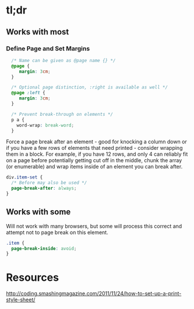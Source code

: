# tl;dr

## Works with most

### Define Page and Set Margins

```css
  /* Name can be given as @page name {} */
  @page { 
     margin: 3cm;
  }

  /* Optional page distinction, :right is available as well */
  @page :left { 
     margin: 3cm;
  }

  /* Prevent break-through on elements */
  p a {
    word-wrap: break-word;
  }


```

Force a page break after an element - good for knocking a column down or if you have a few rows of elements that need printed - consider wrapping them in a block.  For example, if you have 12 rows, and only 4 can reliably fit on a page before potentially getting cut off in the middle, chunk the array (or enumerable) and wrap items inside of an element you can break after.

```css
div.item-set {
  /* Before may also be used */
  page-break-after: always;
}

```

## Works with some

Will not work with many browsers, but some will process this correct and attempt not to page break on this element.

```css
.item {
  page-break-inside: avoid;
}
```

# Resources
http://coding.smashingmagazine.com/2011/11/24/how-to-set-up-a-print-style-sheet/

